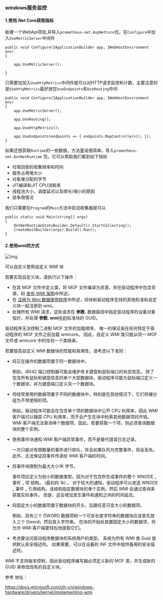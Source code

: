 ### windows服务监控

#### 1.使用.Net Core获取指标

新建一个WebApi项目,并导入`prometheus-net.AspNetCore`包，在`Configure`中加入`UseMetricServer`中间件

```
public void Configure(IApplicationBuilder app, IWebHostEnvironment env)
{

    app.UseMetricServer();
    
}
```

只需要加加入`UseHttpMetrics`中间件就可以对HTTP请求监控和计数，主要注意的是`UseHttpMetrics`最好放在`UseEndpoints`和`UseRouting`中间

```
public void Configure(IApplicationBuilder app, IWebHostEnvironment env)
{
    app.UseMetricServer();
    
    app.UseRouting();
    
    app.UseHttpMetrics();

    app.UseEndpoints(endpoints => { endpoints.MapControllers(); });
}
```

如果还想获取`Runtime`的一些数据，方法童谣很简单。导入`prometheus-net.DotNetRuntime` 包，它可以帮助我们看到如下指标

- 垃圾回收的收集频率和时间
- 服务占用堆大小
- 对象堆分配的字节
- JIT编译和JIT CPU消耗率
- 线程池大小，调度延迟以及增长/缩小的原因
- 锁争用情况

我们只需要在`Program`的`Main`方法中启动收集器就可以

```
public static void Main(string[] args)
{
    DotNetRuntimeStatsBuilder.Default().StartCollecting();
    CreateHostBuilder(args).Build().Run();
}
```



#### 2.使用wmi的方式

![img](https://img2018.cnblogs.com/blog/1323857/201911/1323857-20191101150254169-1138580051.png)

可以自定义使用自定义 WMI 块

若要实现自定义块，请执行以下操作：

- 在其 MOF 文件中定义类，将 MOF 文件编译为资源，并在驱动程序中包含资源，如 [发布 WMI 架构](https://docs.microsoft.com/zh-cn/windows-hardware/drivers/kernel/publishing-a-wmi-schema)中所述。
- 在 [注册为 Wmi 数据提供程序](https://docs.microsoft.com/zh-cn/windows-hardware/drivers/kernel/registering-as-a-wmi-data-provider)中所述，将块和驱动程序支持的其他标准和自定义块一起注册到 wmi。
- 处理所有 WMI 请求，这些请求在 **参数.** 数据路径中指定驱动程序的设备对象指针，并处理 **参数. wmi**[中的](https://docs.microsoft.com/zh-cn/windows-hardware/drivers/kernel/handling-wmi-requests)标准块的 GUID。

驱动程序无法控制二进制 MOF 文件的加载顺序。 唯一的保证是在任何特定于驱动程序的 MOF 文件之前加载 wmicore。 因此，自定义 WMI 类只能从同一 MOF 文件或 wmicore 中的任何一个类继承。

若要提高自定义 WMI 数据块的性能和易用性，请考虑以下准则：

- 将正在操作的数据项置于同一数据块中。

    例如，i8042 端口控制器可能会维护有关键盘和鼠标端口的状态信息。 除了包含所有鼠标和键盘信息的单个大型数据块，驱动程序可能为鼠标端口定义一个数据块，并为键盘端口定义另一个数据块。

- 将经常使用的数据项置于不同的数据块中，特别是在其他情况下，它们将被分组为不常使用的项。

    例如，驱动程序可能会在包含单个项的数据块中公开 CPU 利用率，因此 WMI 客户端可以跟踪 CPU 利用率，而不会产生在块中检索其他数据项的开销。 WMI 客户端无法查询单个数据项，因此，若要获取一个项，则必须查询数据块的整个实例。

- 使用事件块通知 WMI 客户端异常事件，而不是替代错误日志记录。

    一次只能对有限数量的事件进行排队，并且如果队列为完整事件，将会丢失。 此外，无法保证将事件传递给 WMI 客户端的时间。

- 将事件块限制为最大大小1K 字节。

    事件项应定义为较小的数据类型，因为对于包含所生成事件的整个 WNODE _ 事件 _ 项 结构， (最初的 1k) 。 对于较大的通知，驱动程序可以发送 WNODE _ 事件 _ 引用结构，该结构指定数据块的单个实例，然后 WMI 会通过查询来获取实际事件。 但是，这会增加发生事件和通知之间的时间延迟。

- 将固定大小的数据项置于数据块的开头，后跟任意可变大小的数据项。

    例如，具有三个 DWORD 数据项和一个可变长度字符串的数据块应该首先放入三个 Dword，然后放入字符串。 在块的开始处放置固定大小的数据项，将允许 WMI 客户端更轻松地提取它们。

- 考虑要访问驱动程序数据块的系统用户的类型。 系统为所有 WMI 类 Guid 提供默认安全描述符。 如果需要，可以在设备的 INF 文件中提供备用的安全描述符。 

WMI 不支持版本控制，因此驱动程序编写器必须定义新的 MOF 类，并生成新的 GUID 来修改现有的自定义块。



参考 地址：

https://docs.microsoft.com/zh-cn/windows-hardware/drivers/kernel/implementing-wmi